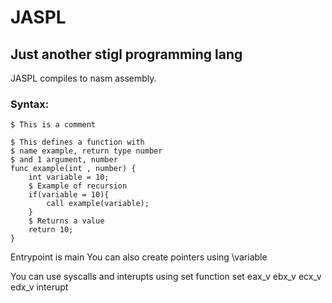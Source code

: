 # JASPL
## Just another stigl programming lang

JASPL compiles to nasm assembly.

### Syntax:
```
$ This is a comment

$ This defines a function with
$ name example, return type number
$ and 1 argument, number
func example(int , number) {
    int variable = 10;
    $ Example of recursion
    if(variable = 10){
        call example(variable);
    }
    $ Returns a value
    return 10;
}
```
Entrypoint is main
You can also create pointers using \variable

You can use syscalls and interupts using set function
set eax_v ebx_v ecx_v edx_v interupt

